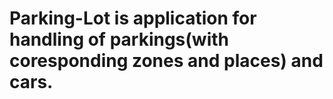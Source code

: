 # Parking-Lot is application for handling of parkings(with coresponding zones and places) and cars.
